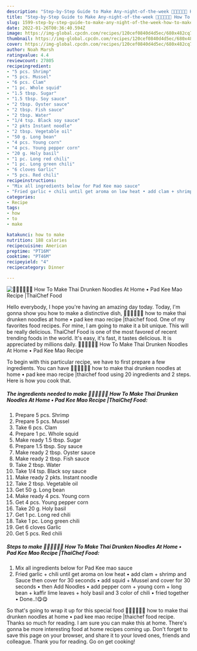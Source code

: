```yaml
---
description: "Step-by-Step Guide to Make Any-night-of-the-week 🧑🏽‍🍳🧑🏼‍🍳 How To Make Thai Drunken Noodles At Home • Pad Kee Mao Recipe |ThaiChef Food"
title: "Step-by-Step Guide to Make Any-night-of-the-week 🧑🏽‍🍳🧑🏼‍🍳 How To Make Thai Drunken Noodles At Home • Pad Kee Mao Recipe |ThaiChef Food"
slug: 1599-step-by-step-guide-to-make-any-night-of-the-week-how-to-make-thai-drunken-noodles-at-home-pad-kee-mao-recipe-thaichef-food
date: 2022-01-26T00:36:40.594Z
image: https://img-global.cpcdn.com/recipes/120cef0840d4d5ec/680x482cq70/how-to-make-thai-drunken-noodles-at-home-pad-kee-mao-recipe-thaichef-food-recipe-main-photo.jpg
thumbnail: https://img-global.cpcdn.com/recipes/120cef0840d4d5ec/680x482cq70/how-to-make-thai-drunken-noodles-at-home-pad-kee-mao-recipe-thaichef-food-recipe-main-photo.jpg
cover: https://img-global.cpcdn.com/recipes/120cef0840d4d5ec/680x482cq70/how-to-make-thai-drunken-noodles-at-home-pad-kee-mao-recipe-thaichef-food-recipe-main-photo.jpg
author: Noah Marsh
ratingvalue: 4.4
reviewcount: 27805
recipeingredient:
- "5 pcs. Shrimp"
- "5 pcs. Mussel"
- "6 pcs. Clam"
- "1 pc. Whole squid"
- "1.5 tbsp. Sugar"
- "1.5 tbsp. Soy sauce"
- "2 tbsp. Oyster sauce"
- "2 tbsp. Fish sauce"
- "2 tbsp. Water"
- "1/4 tsp. Black soy sauce"
- "2 pkts Instant noodle"
- "2 tbsp. Vegetable oil"
- "50 g. Long bean"
- "4 pcs. Young corn"
- "4 pcs. Young pepper corn"
- "20 g. Holy basil"
- "1 pc. Long red chili"
- "1 pc. Long green chili"
- "6 cloves Garlic"
- "5 pcs. Red chili"
recipeinstructions:
- "Mix all ingredients below for Pad Kee mao sauce"
- "Fried garlic + chili until get aroma on low heat • add clam + shrimp and Sauce then cover for 30 seconds • add squid + Mussel and cover for 30 seconds • then Add Noodles • add pepper corn + young corn + long bean + kaffir lime leaves + holy basil and 3 color of chili • fried together • Done..!😋😋"
categories:
- Recipe
tags:
- how
- to
- make

katakunci: how to make 
nutrition: 188 calories
recipecuisine: American
preptime: "PT16M"
cooktime: "PT46M"
recipeyield: "4"
recipecategory: Dinner

---
```



![🧑🏽‍🍳🧑🏼‍🍳 How To Make Thai Drunken Noodles At Home • Pad Kee Mao Recipe |ThaiChef Food](https://img-global.cpcdn.com/recipes/120cef0840d4d5ec/680x482cq70/how-to-make-thai-drunken-noodles-at-home-pad-kee-mao-recipe-thaichef-food-recipe-main-photo.jpg)

Hello everybody, I hope you're having an amazing day today. Today, I'm gonna show you how to make a distinctive dish, 🧑🏽‍🍳🧑🏼‍🍳 how to make thai drunken noodles at home • pad kee mao recipe |thaichef food. One of my favorites food recipes. For mine, I am going to make it a bit unique. This will be really delicious.
ThaiChef Food is one of the most favored of recent trending foods in the world. It's easy, it's fast, it tastes delicious. It is appreciated by millions daily. 🧑🏽‍🍳🧑🏼‍🍳 How To Make Thai Drunken Noodles At Home • Pad Kee Mao Recipe 




To begin with this particular recipe, we have to first prepare a few ingredients. You can have 🧑🏽‍🍳🧑🏼‍🍳 how to make thai drunken noodles at home • pad kee mao recipe |thaichef food using 20 ingredients and 2 steps. Here is how you cook that.

<!--inarticleads1-->

##### The ingredients needed to make 🧑🏽‍🍳🧑🏼‍🍳 How To Make Thai Drunken Noodles At Home • Pad Kee Mao Recipe |ThaiChef Food:

1. Prepare 5 pcs. Shrimp
1. Prepare 5 pcs. Mussel
1. Take 6 pcs. Clam
1. Prepare 1 pc. Whole squid
1. Make ready 1.5 tbsp. Sugar
1. Prepare 1.5 tbsp. Soy sauce
1. Make ready 2 tbsp. Oyster sauce
1. Make ready 2 tbsp. Fish sauce
1. Take 2 tbsp. Water
1. Take 1/4 tsp. Black soy sauce
1. Make ready 2 pkts. Instant noodle
1. Take 2 tbsp. Vegetable oil
1. Get 50 g. Long bean
1. Make ready 4 pcs. Young corn
1. Get 4 pcs. Young pepper corn
1. Take 20 g. Holy basil
1. Get 1 pc. Long red chili
1. Take 1 pc. Long green chili
1. Get 6 cloves Garlic
1. Get 5 pcs. Red chili




<!--inarticleads2-->

##### Steps to make 🧑🏽‍🍳🧑🏼‍🍳 How To Make Thai Drunken Noodles At Home • Pad Kee Mao Recipe |ThaiChef Food:

1. Mix all ingredients below for Pad Kee mao sauce
1. Fried garlic + chili until get aroma on low heat • add clam + shrimp and Sauce then cover for 30 seconds • add squid + Mussel and cover for 30 seconds • then Add Noodles • add pepper corn + young corn + long bean + kaffir lime leaves + holy basil and 3 color of chili • fried together • Done..!😋😋




So that's going to wrap it up for this special food 🧑🏽‍🍳🧑🏼‍🍳 how to make thai drunken noodles at home • pad kee mao recipe |thaichef food recipe. Thanks so much for reading. I am sure you can make this at home. There's gonna be more interesting food at home recipes coming up. Don't forget to save this page on your browser, and share it to your loved ones, friends and colleague. Thank you for reading. Go on get cooking!
